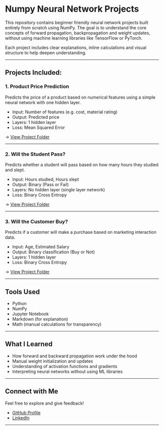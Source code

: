#  Numpy Neural Network Projects

This repository contains beginner friendly neural network projects built entirely from scratch using NumPy. The goal is to understand the core concepts of forward propagation, backpropagation and weight updates, without using machine learning libraries like TensorFlow or PyTorch.

Each project includes clear explanations, inline calculations and visual structure to help deepen understanding.

---

##  Projects Included:

###  1. Product Price Prediction
Predicts the price of a product based on numerical features using a simple neural network with one hidden layer.

- Input: Number of features (e.g. cost, material rating)
- Output: Predicted price
- Layers: 1 hidden layer
- Loss: Mean Squared Error

-> [View Project Folder](./product-price-prediction)

---

###  2. Will the Student Pass?
Predicts whether a student will pass based on how many hours they studied and slept.

- Input: Hours studied, Hours slept
- Output: Binary (Pass or Fail)
- Layers: No hidden layer (single layer network)
- Loss: Binary Cross Entropy

-> [View Project Folder](./school-pass-prediction)

---

###  3. Will the Customer Buy?
Predicts if a customer will make a purchase based on marketing interaction data.

- Input: Age, Estimated Salary
- Output: Binary classification (Buy or Not)
- Layers: 1 hidden layer
- Loss: Binary Cross Entropy

-> [View Project Folder]([./[customer-purchase-prediction](https://github.com/funmibi47/numpy-neural-networks-from-scratch/blob/main/Numpy%20Neural%20Network/customer_purchase_predict/customer_purchase_predict.ipynb)](https://github.com/funmibi47/numpy-neural-networks-from-scratch/blob/main/Numpy%20Neural%20Network/customer_purchase_predict/customer_purchase_predict.ipynb))

---

##  Tools Used
- Python
- NumPy
- Jupyter Notebook
- Markdown (for explanation)
- Math (manual calculations for transparency)

---

##  What I Learned
- How forward and backward propagation work under the hood
- Manual weight initialization and updates
- Understanding of activation functions and gradients
- Interpreting neural networks without using ML libraries

---

##  Connect with Me
Feel free to explore and give feedback!

- [GitHub Profile](https://github.com/funmibi47)
- [LinkedIn](http://www.linkedin.com/in/funmibi-iyanda-018bb81b0)

---
